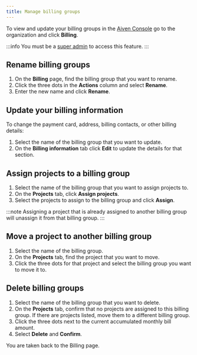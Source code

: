 ```yaml
---
title: Manage billing groups
---
```


To view and update your billing groups in the [Aiven Console](https://console.aiven.io/) go to the organization and click **Billing**.

:::info
You must be a [super admin](/docs/platform/howto/make-super-admin) to access this feature.
:::

## Rename billing groups

1.  On the **Billing** page, find the billing group that you want to
    rename.
2.  Click the three dots in the **Actions** column and select
    **Rename**.
3.  Enter the new name and click **Rename**.

## Update your billing information

To change the payment card, address, billing contacts, or other billing
details:

1.  Select the name of the billing group that you want to update.
2.  On the **Billing information** tab click **Edit** to update the
    details for that section.

## Assign projects to a billing group

1.  Select the name of the billing group that you want to assign
    projects to.
2.  On the **Projects** tab, click **Assign projects**.
3.  Select the projects to assign to the billing group and click
    **Assign**.

:::note
Assigning a project that is already assigned to another billing group
will unassign it from that billing group.
:::

## Move a project to another billing group

1.  Select the name of the billing group.
2.  On the **Projects** tab, find the project that you want to move.
3.  Click the three dots for that project and select the billing group
    you want to move it to.

## Delete billing groups

1.  Select the name of the billing group that you want to delete.
2.  On the **Projects** tab, confirm that no projects are assigned to
    this billing group. If there are projects listed, move them to a
    different billing group.
3.  Click the three dots next to the current accumulated monthly bill
    amount.
4.  Select **Delete** and **Confirm**.

You are taken back to the Billing page.
